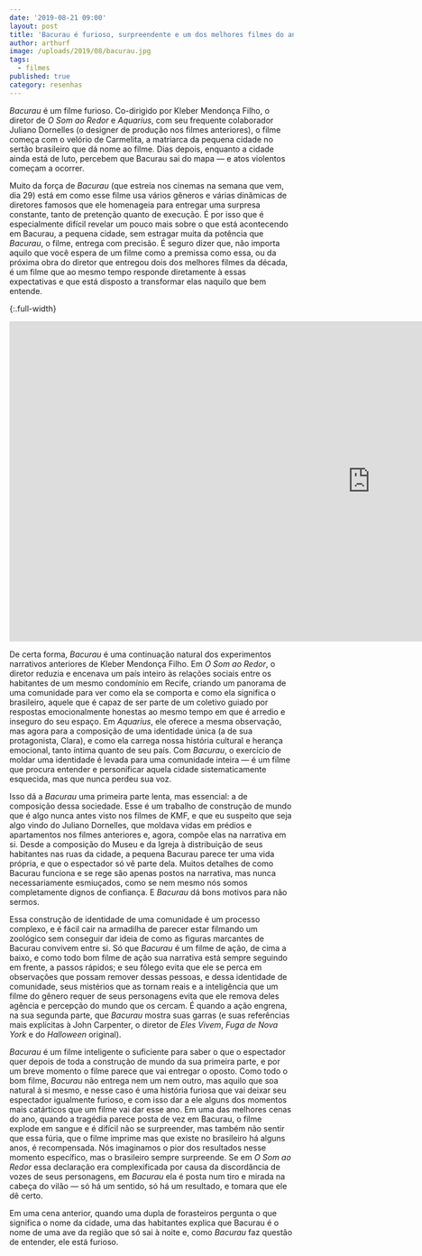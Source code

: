 ```yaml
---
date: '2019-08-21 09:00'
layout: post
title: 'Bacurau é furioso, surpreendente e um dos melhores filmes do ano'
author: arthurf
image: /uploads/2019/08/bacurau.jpg
tags:
  - filmes
published: true
category: resenhas
---
```


_Bacurau_ é um filme furioso. Co-dirigido por Kleber Mendonça Filho, o diretor de _O Som ao Redor_ e _Aquarius_, com seu frequente colaborador Juliano Dornelles (o designer de produção nos filmes anteriores), o filme começa com o velório de Carmelita, a matriarca da pequena cidade no sertão brasileiro que dá nome ao filme. Dias depois, enquanto a cidade ainda está de luto, percebem que Bacurau sai do mapa — e atos violentos começam a ocorrer.

Muito da força de _Bacurau_ (que estreia nos cinemas na semana que vem, dia 29) está em como esse filme usa vários gêneros e várias dinâmicas de diretores famosos que ele homenageia para entregar uma surpresa constante, tanto de pretenção quanto de execução. É por isso que é especialmente difícil revelar um pouco mais sobre o que está acontecendo em Bacurau, a pequena cidade, sem estragar muita da potência que _Bacurau_, o filme, entrega com precisão. É seguro dizer que, não importa aquilo que você espera de um filme como a premissa como essa, ou da próxima obra do diretor que entregou dois dos melhores filmes da década, é um filme que ao mesmo tempo responde diretamente à essas expectativas e que está disposto a transformar elas naquilo que bem entende.

{:.full-width}
<iframe width="1280" height="568" src="https://www.youtube-nocookie.com/embed/1DPdE1MBcQc" frameborder="0" allow="accelerometer; autoplay; encrypted-media; gyroscope; picture-in-picture" allowfullscreen></iframe>

De certa forma, _Bacurau_ é uma continuação natural dos experimentos narrativos anteriores de Kleber Mendonça Filho. Em _O Som ao Redor_, o diretor reduzia e encenava um país inteiro às relações sociais entre os habitantes de um mesmo condomínio em Recife, criando um panorama de uma comunidade para ver como ela se comporta e como ela significa o brasileiro, aquele que é capaz de ser parte de um coletivo guiado por respostas emocionalmente honestas ao mesmo tempo em que é arredio e inseguro do seu espaço. Em _Aquarius_, ele oferece a mesma observação, mas agora para a composição de uma identidade única (a de sua protagonista, Clara), e como ela carrega nossa história cultural e herança emocional, tanto íntima quanto de seu país. Com _Bacurau_, o exercício de moldar uma identidade é levada para uma comunidade inteira — é um filme que procura entender e personificar aquela cidade sistematicamente esquecida, mas que nunca perdeu sua voz.

Isso dá a _Bacurau_ uma primeira parte lenta, mas essencial: a de composição dessa sociedade. Esse é um trabalho de construção de mundo que é algo nunca antes visto nos filmes de KMF, e que eu suspeito que seja algo vindo do Juliano Dornelles, que moldava vidas em prédios e apartamentos nos filmes anteriores e, agora, compõe elas na narrativa em si. Desde a composição do Museu e da Igreja à distribuição de seus habitantes nas ruas da cidade, a pequena Bacurau parece ter uma vida própria, e que o espectador só vê parte dela. Muitos detalhes de como Bacurau funciona e se rege são apenas postos na narrativa, mas nunca necessariamente esmiuçados, como se nem mesmo nós somos completamente dignos de confiança. E _Bacurau_ dá bons motivos para não sermos.

Essa construção de identidade de uma comunidade é um processo complexo, e é fácil cair na armadilha de parecer estar filmando um zoológico sem conseguir dar ideia de como as figuras marcantes de Bacurau convivem entre si. Só que _Bacurau_ é um filme de ação, de cima a baixo, e como todo bom filme de ação sua narrativa está sempre seguindo em frente, a passos rápidos; e seu fôlego evita que ele se perca em observações que possam remover dessas pessoas, e dessa identidade de comunidade, seus mistérios que as tornam reais e a inteligência que um filme do gênero requer de seus personagens evita que ele remova deles agência e percepção do mundo que os cercam. É quando a ação engrena, na sua segunda parte, que _Bacurau_ mostra suas garras (e suas referências mais explícitas à John Carpenter, o diretor de _Eles Vivem_, _Fuga de Nova York_ e do _Halloween_ original).

_Bacurau_ é um filme inteligente o suficiente para saber o que o espectador quer depois de toda a construção de mundo da sua primeira parte, e por um breve momento o filme parece que vai entregar o oposto. Como todo o bom filme, _Bacurau_ não entrega nem um nem outro, mas aquilo que soa natural à si mesmo, e nesse caso é uma história furiosa que vai deixar seu espectador igualmente furioso, e com isso dar a ele alguns dos momentos mais catárticos que um filme vai dar esse ano. Em uma das melhores cenas do ano, quando a tragédia parece posta de vez em Bacurau, o filme explode em sangue e é difícil não se surpreender, mas também não sentir que essa fúria, que o filme imprime mas que existe no brasileiro há alguns anos, é recompensada. Nós imaginamos o pior dos resultados nesse momento específico, mas o brasileiro sempre surpreende. Se em _O Som ao Redor_ essa declaração era complexificada por causa da discordância de vozes de seus personagens, em _Bacurau_ ela é posta num tiro e mirada na cabeça do vilão — só há um sentido, só há um resultado, e tomara que ele dê certo.

Em uma cena anterior, quando uma dupla de forasteiros pergunta o que significa o nome da cidade, uma das habitantes explica que Bacurau é o nome de uma ave da região que só sai à noite e, como _Bacurau_ faz questão de entender, ele está furioso.
